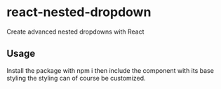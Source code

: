 # react-nested-dropdown

Create advanced nested dropdowns with React

## Usage

Install the package with npm i
then include the component with its base styling
the styling can of course be customized.
